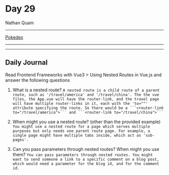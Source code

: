 # Day 29
Nathan Quam

---

[Pokedex](https://github.com/isabellesavannah/poke)

---
---

## Daily Journal

Read Frontend Frameworks with Vue3 > Using Nested Routes in Vue.js and answer the following questions

1. What is a nested route?
`
A nested route is a child route of a parent route, such as '/travel/america' and '/travel/china'. The the vue files, the App.vue will have the router-link, and the travel page will have multiple router-links in it, each with the 'to=""' attribute specifying the route. So there would be a ```<router-link to="/travel/america">``` and ```<router-link to="/travel/china">```
`

2. When might you use a nested route? (other than the provided example)
`
You might use a nested route for a page which serves multiple purposes but only needs one parent route page. For example, a single page might have multiple tabs inside, which act as 'sub-pages'.
`

3. Can you pass parameters through nested routes? When might you use them?
`
You can pass parameters through nested routes. You might want to send someone a link to a specific comment on a blog post, which would need a parameter for the blog id, and for the comment id.
`
